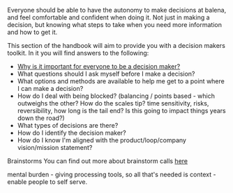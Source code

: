 Everyone should be able to have the autonomy to make decisions at balena, and feel comfortable and confident when doing it. Not just in making a decision, but knowing what steps to take when you need more information and how to get it.

This section of the handbook will aim to provide you with a decision makers toolkit. In it you will find answers to the following:

- [Why is it important for everyone to be a decision maker?](../decision-making-toolkit/why-is-it-important-for-everyone-to-be-a-decision-maker.md)
- What questions should I ask myself before I make a decision?
- What options and methods are available to help me get to a point where I can make a decision?
- How do I deal with being blocked? (balancing / points based - which outweighs the other? How do the scales tip? time sensitivity, risks, reversibility, how long is the tail end? Is this going to impact things years down the road?)
- What types of decisions are there?
- How do I identify the decision maker?
- How do I know I'm aligned with the product/loop/company vision/mission statement?

 Brainstorms
 You can find out more about brainstorm calls [here](../how-we-work/contracts-glossary/brainstorm-calls.md)
 
 mental burden - giving processing tools, so all that's needed is context - enable people to self serve. 
 
